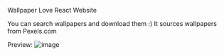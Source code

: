 Wallpaper Love React Website

You can search wallpapers and download them :)
It sources wallpapers from Pexels.com

Preview: 
![image](https://user-images.githubusercontent.com/66637389/211566191-3c27a8d2-d2b6-407e-9fd8-e9ae8023dd34.png)
